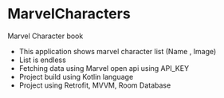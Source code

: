 # MarvelCharacters
Marvel Character book

- This application shows marvel character list (Name , Image)
- List is endless
- Fetching data using Marvel open api using API_KEY
- Project build using Kotlin language
- Project using Retrofit, MVVM, Room Database

